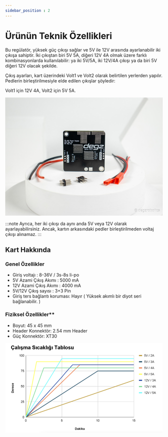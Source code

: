 ```yaml
---
sidebar_position : 2
---
```


# Ürünün Teknik Özellikleri

Bu regülatör, yüksek güç çıkışı sağlar ve 5V ile 12V arasında ayarlanabilir iki çıkışa sahiptir. İki çıkıştan biri 5V 5A, diğeri 12V 4A olmak üzere farklı kombinasyonlarda kullanılabilir: ya iki 5V/5A, iki 12V/4A çıkışı ya da biri 5V diğeri 12V olacak şekilde.

Çıkış ayarları, kart üzerindeki Volt1 ve Volt2 olarak belirtilen yerlerden yapılır. Pedlerin birleştirilmesiyle elde edilen çıkışlar şöyledir:

Volt1 için 12V 4A,
Volt2 için 5V 5A.

![Regulator Çıkış](./image/regulator2.jpg)


:::note
Ayrıca, her iki çıkışı da aynı anda 5V veya 12V olarak ayarlayabilirsiniz. Ancak, kartın arkasındaki pedler birleştirilmeden voltaj çıkışı alınamaz.
:::



## Kart Hakkında

### Genel Özellikler

- Giriş voltajı : 8-36V / 3s-8s li-po
- 5V Azami Çıkış Akımı : 5000 mA
- 12V Azami Çıkış Akımı : 4000 mA
- 5V/12V Çıkış sayısı : 3+3 Pin
- Giriş ters bağlantı koruması: Hayır ( Yüksek akımlı bir diyot seri bağlanabilir. )
  
### Fiziksel Özellikler**

- Boyut: 45 x 45 mm
- Header Konnektör: 2.54 mm Header
- Güç Konnektör: XT30

![Çalışma Sıcaklığı](./image/WorkingTemp.png)

